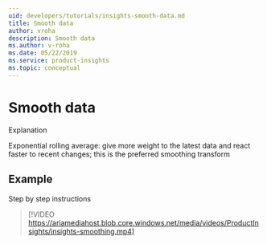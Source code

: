 ```yaml
---
uid: developers/tutorials/insights-smooth-data.md
title: Smooth data
author: vroha
description: Smooth data
ms.author: v-roha
ms.date: 05/22/2019
ms.service: product-insights
ms.topic: conceptual
---
```

# Smooth data

Explanation

Exponential rolling average: give more weight to the latest data and react faster to recent changes; this is the preferred smoothing transform

## Example

Step by step instructions

> [!VIDEO https://ariamediahost.blob.core.windows.net/media/videos/ProductInsights/insights-smoothing.mp4]

